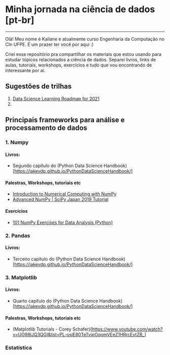 # Minha jornada na ciência de dados [pt-br]
---

Olá! Meu nome é Kailane e atualmente curso Engenharia da Computação no CIn UFPE. É um prazer ter você por aqui :)

Criei esse repositório pra compartilhar os materiais que estou usando para estudar tópicos relacionados a ciência de dados. Separei livros, links de aulas, tutoriais, workshops, exercícios e tudo que vou encontrando de interessante por aí.


## Sugestões de trilhas

1. [Data Science Learning Roadmap for 2021](https://towardsdatascience.com/data-science-learning-roadmap-for-2021-84f2ba09a44f)
2.


## Principais frameworks para análise e processamento de dados

### 1. Numpy

#### Livros:

* Segundo capítulo do (Python Data Science Handbook)[https://jakevdp.github.io/PythonDataScienceHandbook/]

#### Palestras, Workshops, tutoriais etc

* [Introduction to Numerical Computing with NumPy](https://www.youtube.com/watch?v=ZB7BZMhfPgk&t=5772s)
* [Advanced NumPy | SciPy Japan 2019 Tutorial](https://www.youtube.com/watch?v=cYugp9IN1-Q)

#### Exercícios

* [101 NumPy Exercises for Data Analysis (Python)](https://www.machinelearningplus.com/python/101-numpy-exercises-python/)

### 2. Pandas

#### Livros:

* Terceiro capítulo do (Python Data Science Handbook)[https://jakevdp.github.io/PythonDataScienceHandbook/]

### 3. Matplotlib

#### Livros:

* Quarto capítulo do (Python Data Science Handbook)[https://jakevdp.github.io/PythonDataScienceHandbook/]

#### Palestras, Workshops, tutoriais etc

* (Matplotlib Tutorials - Corey Schafer)[https://www.youtube.com/watch?v=UO98lJQ3QGI&list=PL-osiE80TeTvipOqomVEeZ1HRrcEvtZB_]


### Estatística





